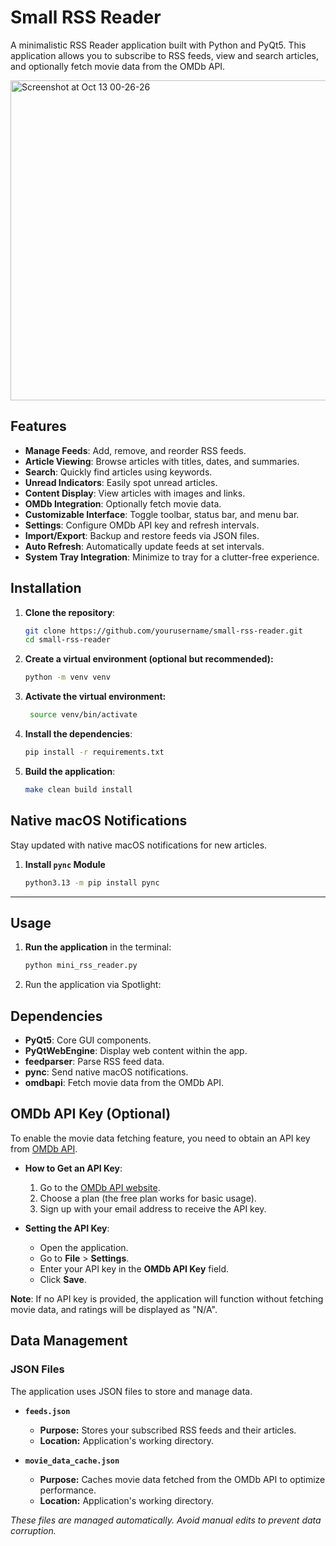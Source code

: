 # Small RSS Reader

A minimalistic RSS Reader application built with Python and PyQt5. This application allows you to subscribe to RSS feeds, view and search articles, and optionally fetch movie data from the OMDb API.

<img width="512" alt="Screenshot at Oct 13 00-26-26" src="https://github.com/user-attachments/assets/eaa86896-86ed-4502-9da3-91eda418c076">

## Features

- **Manage Feeds**: Add, remove, and reorder RSS feeds.
- **Article Viewing**: Browse articles with titles, dates, and summaries.
- **Search**: Quickly find articles using keywords.
- **Unread Indicators**: Easily spot unread articles.
- **Content Display**: View articles with images and links.
- **OMDb Integration**: Optionally fetch movie data.
- **Customizable Interface**: Toggle toolbar, status bar, and menu bar.
- **Settings**: Configure OMDb API key and refresh intervals.
- **Import/Export**: Backup and restore feeds via JSON files.
- **Auto Refresh**: Automatically update feeds at set intervals.
- **System Tray Integration**: Minimize to tray for a clutter-free experience.

## Installation

1. **Clone the repository**:
   ```bash
   git clone https://github.com/yourusername/small-rss-reader.git
   cd small-rss-reader
2. **Create a virtual environment (optional but recommended):**
    ```bash 
    python -m venv venv
3. **Activate the virtual environment:**
   ```bash
    source venv/bin/activate
4. **Install the dependencies**:
   ```bash
   pip install -r requirements.txt
5. **Build the application**:
   ```bash
   make clean build install

## Native macOS Notifications

Stay updated with native macOS notifications for new articles.

1. **Install `pync` Module**
   ```bash
   python3.13 -m pip install pync

---

## Usage

1. **Run the application** in the terminal:
   ```bash
   python mini_rss_reader.py
2. Run the application via Spotlight:
   
## Dependencies

- **PyQt5**: Core GUI components.
- **PyQtWebEngine**: Display web content within the app.
- **feedparser**: Parse RSS feed data.
- **pync**: Send native macOS notifications.
- **omdbapi**: Fetch movie data from the OMDb API.

## OMDb API Key (Optional)

To enable the movie data fetching feature, you need to obtain an API key from [OMDb API](http://www.omdbapi.com/apikey.aspx).

- **How to Get an API Key**:
  1. Go to the [OMDb API website](http://www.omdbapi.com/apikey.aspx).
  2. Choose a plan (the free plan works for basic usage).
  3. Sign up with your email address to receive the API key.

- **Setting the API Key**:
  - Open the application.
  - Go to **File** > **Settings**.
  - Enter your API key in the **OMDb API Key** field.
  - Click **Save**.

**Note**: If no API key is provided, the application will function without fetching movie data, and ratings will be displayed as "N/A".


## Data Management

### JSON Files

The application uses JSON files to store and manage data.

- **`feeds.json`**
  - **Purpose:** Stores your subscribed RSS feeds and their articles.
  - **Location:** Application's working directory.

- **`movie_data_cache.json`**
  - **Purpose:** Caches movie data fetched from the OMDb API to optimize performance.
  - **Location:** Application's working directory.

*These files are managed automatically. Avoid manual edits to prevent data corruption.*
